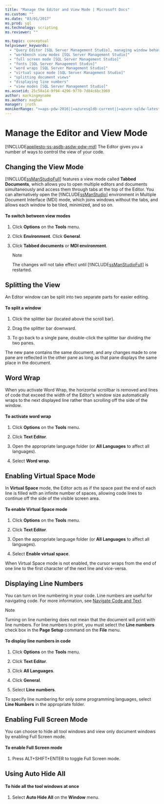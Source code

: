 ```yaml
---
title: "Manage the Editor and View Mode | Microsoft Docs"
ms.custom: ""
ms.date: "03/01/2017"
ms.prod: sql
ms.technology: scripting
ms.reviewer: ""

ms.topic: conceptual
helpviewer_keywords: 
  - "Query Editor [SQL Server Management Studio], managing window behavior"
  - "workbench view modes [SQL Server Management Studio]"
  - "full screen mode [SQL Server Management Studio]"
  - "fonts [SQL Server Management Studio]"
  - "word wraps [SQL Server Management Studio]"
  - "virtual space mode [SQL Server Management Studio]"
  - "splitting document views"
  - "displaying line numbers"
  - "view modes [SQL Server Management Studio]"
ms.assetid: 25c58a14-9f94-4296-9770-7d84c6bc3969
author: markingmyname
ms.author: maghan
manager: jroth
monikerRange: ">=aps-pdw-2016||=azuresqldb-current||=azure-sqldw-latest||>=sql-server-2016||=sqlallproducts-allversions||>=sql-server-linux-2017||=azuresqldb-mi-current"
---
```

# Manage the Editor and View Mode
[!INCLUDE[appliesto-ss-asdb-asdw-pdw-md](../../includes/appliesto-ss-asdb-asdw-pdw-md.md)]
  The Editor gives you a number of ways to control the view of your code.  
  
## Changing the View Mode  
 [!INCLUDE[ssManStudioFull](../../includes/ssmanstudiofull-md.md)] features a view mode called **Tabbed Documents**, which allows you to open multiple editors and documents simultaneously and access them through tabs at the top of the Editor. You can alternatively open the [!INCLUDE[ssManStudio](../../includes/ssmanstudio-md.md)] environment in Multiple Document Interface (MDI) mode, which joins windows without the tabs, and allows each window to be tiled, minimized, and so on.  
  
#### To switch between view modes  
  
1.  Click **Options** on the **Tools** menu.  
  
2.  Click **Environment**. Click **General**.  
  
3.  Click **Tabbed documents** or **MDI environment**.  
  
    > [!NOTE]  
    >  The changes will not take effect until [!INCLUDE[ssManStudioFull](../../includes/ssmanstudiofull-md.md)] is restarted.  
  
## Splitting the View  
 An Editor window can be split into two separate parts for easier editing.  
  
#### To split a window  
  
1.  Click the splitter bar (located above the scroll bar).  
  
2.  Drag the splitter bar downward.  
  
3.  To go back to a single pane, double-click the splitter bar dividing the two panes.  
  
 The new pane contains the same document, and any changes made to one pane are reflected in the other pane as long as that pane displays the same place in the document.  
  
## Word Wrap  
 When you activate Word Wrap, the horizontal scrollbar is removed and lines of code that exceed the width of the Editor's window size automatically wraps to the next displayed line rather than scrolling off the side of the window.  
  
#### To activate word wrap  
  
1.  Click **Options** on the **Tools** menu.  
  
2.  Click **Text Editor**.  
  
3.  Open the appropriate language folder (or **All Languages** to affect all languages).  
  
4.  Select **Word wrap**.  
  
## Enabling Virtual Space Mode  
 In **Virtual Space** mode, the Editor acts as if the space past the end of each line is filled with an infinite number of spaces, allowing code lines to continue off the side of the visible screen area.  
  
#### To enable Virtual Space mode  
  
1.  Click **Options** on the **Tools** menu.  
  
2.  Click **Text Editor**.  
  
3.  Open the appropriate language folder (or **All Languages** to affect all languages).  
  
4.  Select **Enable virtual space**.  
  
 When Virtual Space mode is not enabled, the cursor wraps from the end of one line to the first character of the next line and vice-versa.  
  
## Displaying Line Numbers  
 You can turn on line numbering in your code. Line numbers are useful for navigating code. For more information, see [Navigate Code and Text](../../relational-databases/scripting/navigate-code-and-text.md).  
  
> [!NOTE]  
>  Turning on line numbering does not mean that the document will print with line numbers. For line numbers to print, you must select the **Line numbers** check box in the **Page Setup** command on the **File** menu.  
  
#### To display line numbers in code  
  
1.  Click **Options** on the **Tools** menu.  
  
2.  Click **Text Editor**.  
  
3.  Click **All Languages**.  
  
4.  Click **General**.  
  
5.  Select **Line numbers**.  
  
 To specify line numbering for only some programming languages, select **Line Numbers** in the appropriate folder.  
  
## Enabling Full Screen Mode  
 You can choose to hide all tool windows and view only document windows by enabling Full Screen mode.  
  
#### To enable Full Screen mode  
  
1.  Press ALT+SHIFT+ENTER to toggle Full Screen mode.  
  
## Using Auto Hide All  
  
#### To hide all the tool windows at once  
  
1.  Select **Auto Hide All** on the **Window** menu.  
  
  
